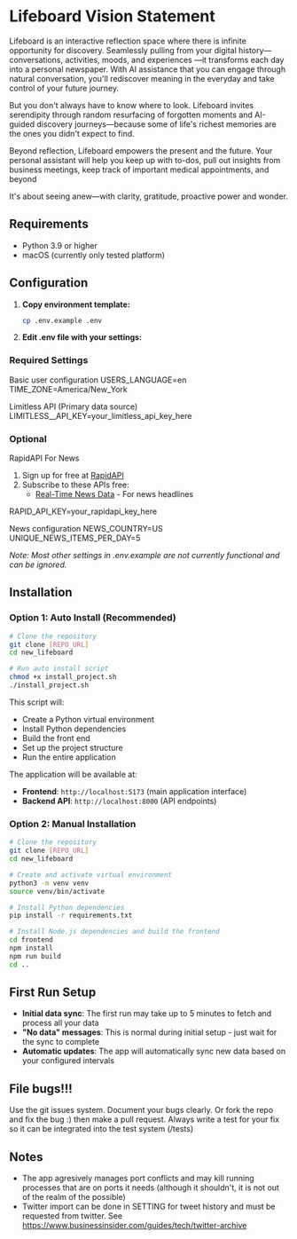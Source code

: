# Lifeboard Vision Statement

Lifeboard is an interactive reflection space where there is infinite opportunity for discovery. Seamlessly pulling from your digital history—conversations, activities, moods, and experiences —it transforms each day into a personal newspaper. With AI assistance that you can engage through natural conversation, you'll rediscover meaning in the everyday and take control of your future journey.
  
But you don't always have to know where to look. Lifeboard invites serendipity through random resurfacing of forgotten moments and AI-guided discovery journeys—because some of life's richest memories are the ones you didn't expect to find.  

Beyond reflection, Lifeboard empowers the present and the future. Your personal assistant will help you keep up with to-dos, pull out insights from business meetings, keep track of important medical appointments, and beyond
  
It's about seeing anew—with clarity, gratitude, proactive power and wonder.

## Requirements

- Python 3.9 or higher
- macOS (currently only tested platform)


## Configuration

1. **Copy environment template:**
   ```bash
   cp .env.example .env
   ```

2. **Edit .env file with your settings:**

### Required Settings

Basic user configuration
USERS_LANGUAGE=en
TIME_ZONE=America/New_York

Limitless API (Primary data source)
LIMITLESS__API_KEY=your_limitless_api_key_here

### Optional
RapidAPI For News
1. Sign up for free at [RapidAPI](https://rapidapi.com/)
2. Subscribe to these APIs free:
   - [Real-Time News Data](https://rapidapi.com/letscrape-6bRBa3QguO5/api/real-time-news-data) - For news headlines

RAPID_API_KEY=your_rapidapi_key_here

News configuration
NEWS_COUNTRY=US
UNIQUE_NEWS_ITEMS_PER_DAY=5

*Note: Most other settings in .env.example are not currently functional and can be ignored.*

## Installation

### Option 1: Auto Install (Recommended)
```bash
# Clone the repository
git clone [REPO_URL]
cd new_lifeboard

# Run auto install script
chmod +x install_project.sh
./install_project.sh
```
This script will:
- Create a Python virtual environment
- Install Python dependencies
- Build the front end 
- Set up the project structure
- Run the entire application

The application will be available at:
- **Frontend**: `http://localhost:5173` (main application interface)
- **Backend API**: `http://localhost:8000` (API endpoints)

### Option 2: Manual Installation
```bash
# Clone the repository
git clone [REPO_URL]
cd new_lifeboard

# Create and activate virtual environment
python3 -m venv venv
source venv/bin/activate

# Install Python dependencies
pip install -r requirements.txt

# Install Node.js dependencies and build the frontend
cd frontend
npm install
npm run build
cd ..
```


## First Run Setup
- **Initial data sync**: The first run may take up to 5 minutes to fetch and process all your data
- **"No data" messages**: This is normal during initial setup - just wait for the sync to complete
- **Automatic updates**: The app will automatically sync new data based on your configured intervals

## File bugs!!!
Use the git issues system.  Document your bugs clearly.  Or fork the repo and fix the bug :) then make a pull request.  Always write a test for your fix so it can be integrated into the test system (/tests)

## Notes
- The app agresively manages port conflicts and may kill running processes that are on ports it needs (although it shouldn't, it is not out of the realm of the possible)
- Twitter import can be done in SETTING for tweet history and must be requested from twitter. See https://www.businessinsider.com/guides/tech/twitter-archive